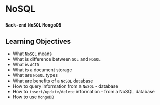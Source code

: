 # NoSQL
### `Back-end` `NoSQL` `MongoDB`


## Learning Objectives

- What `NoSQL` means
- What is difference between `SQL` and `NoSQL`
- What is `ACID`
- What is a document storage
- What are `NoSQL` types
- What are benefits of a `NoSQL` database
- How to query information from a `NoSQL` - database
- How to `insert/update/delete` information - from a NoSQL database
- How to use `MongoDB`
